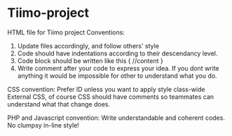 # Tiimo-project
HTML file for Tiimo project
Conventions:
1) Update files accordingly, and follow others' style
2) Code should have indentations according to their descendancy level.
3) Code block should be written like this
{
//content
}
4) Write comment after your code to express your idea. If you dont write anything it would be impossible for other to understand what you do.

CSS convention:
Prefer ID unless you want to apply style class-wide
External CSS, of course
CSS should have comments so teammates can understand what that change does.

PHP and Javascript convention:
Write understandable and coherent codes. No clumpsy in-line style!
